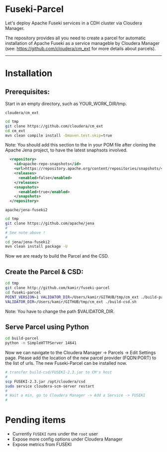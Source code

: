 # Fuseki-Parcel
Let's deploy Apache Fuseki services in a CDH cluster via Cloudera Manager.

The repository provides all you need to create a parcel for automatic installation of Apache Fuseki as a service manageble by Cloudera Manager (see: https://github.com/cloudera/cm_ext for more details about parcels).


---------------

# Installation 
## Prerequisites: 

Start in an empty directory, such as YOUR_WORK_DIR/tmp.

`cloudera/cm_ext`
```sh
cd tmp
git clone https://github.com/cloudera/cm_ext
cd cm_ext
mvn clean compile install -Dmaven.test.skip=true
```

Note: You should add this section to the <repoisitories/> in your POM file after cloning 
the Apache Jena project, to have the latest snaphsots involved.

```xml
  <repository>
    <id>apache-repo-snapshots</id>
    <url>https://repository.apache.org/content/repositories/snapshots/</url>
    <releases>
      <enabled>false</enabled>
    </releases>
    <snapshots>
      <enabled>true</enabled>
    </snapshots>
  </repository>
```

`apache/jena-fuseki2`
```sh
cd tmp
git clone https://github.com/apache/jena
#
# See note above !
#
cd jena/jena-fuseki2
mvn clean install package -U
```

Now we are ready to build the Parcel and the CSD.

## Create the Parcel & CSD:
```sh
cd tmp
git clone http://github.com/kamir/fuseki-parcel
cd fuseki-parcel
POINT_VERSION=1 VALIDATOR_DIR=/Users/kamir/GITHUB/tmp/cm_ext ./build-parcel.sh ./../jena/jena-fuseki2/jena-fuseki-server/target/jena-fuseki-server-2.4.0-SNAPSHOT.jar
VALIDATOR_DIR=/Users/kamir/GITHUB/tmp/cm_ext ./build-csd.sh
```

Note: You have to change the path $VALIDATOR_DIR.

## Serve Parcel using Python
```sh
cd build-parcel
python -m SimpleHTTPServer 14641
```

Now we can navigate to the Cloudera Manager -> Parcels -> Edit Settings page. Please add 
the location of the new parcel provider (FQDN:PORT) to the list of urls. The new Fuseki-Parcel can be installed now. 

```sh
# transfer build-csd/FUSEKI-2.3.jar to CM's host
#
scp FUSEKI-2.3.jar /opt/cloudera/csd
sudo service cloudera-scm-server restart
#
# Wait a min, go to Cloudera Manager -> Add a Service -> FUSEKI
#
```

# Pending items
- Currently `FUSEKI` runs under the `root` user
- Expose more config options under Cloudera Manager
- Expose metrics from FUSEKI

